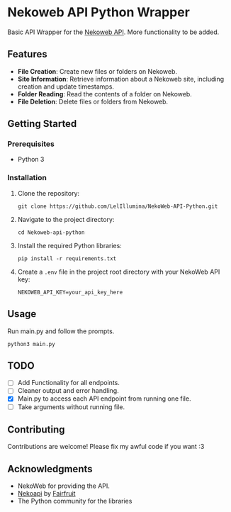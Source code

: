 # Nekoweb API Python Wrapper

Basic API Wrapper for the [Nekoweb API](https://nekoweb.org/api). More functionality to be added.

## Features

- **File Creation**: Create new files or folders on Nekoweb.
- **Site Information**: Retrieve information about a Nekoweb site, including creation and update timestamps.
- **Folder Reading**: Read the contents of a folder on Nekoweb.
- **File Deletion**: Delete files or folders from Nekoweb.

## Getting Started

### Prerequisites

- Python 3

### Installation

1. Clone the repository:

   ```shell
   git clone https://github.com/LelIllumina/NekoWeb-API-Python.git
   ```

2. Navigate to the project directory:

   ```shell
   cd Nekoweb-api-python
   ```

3. Install the required Python libraries:

   ```shell
   pip install -r requirements.txt
   ```

4. Create a `.env` file in the project root directory with your NekoWeb API key:

   ```shell
   NEKOWEB_API_KEY=your_api_key_here
   ```

## Usage

Run main.py and follow the prompts.

```shell
python3 main.py
```

## TODO

- [ ] Add Functionality for all endpoints.
- [ ] Cleaner output and error handling.
- [x] Main.py to access each API endpoint from running one file.
- [ ] Take arguments without running file.

## Contributing

Contributions are welcome! Please fix my awful code if you want :3

## Acknowledgments

- NekoWeb for providing the API.
- [Nekoapi](https://nekoapi.nekoweb.org/) by [Fairfruit](https://fairfruit.nekoweb.org/)
- The Python community for the libraries

